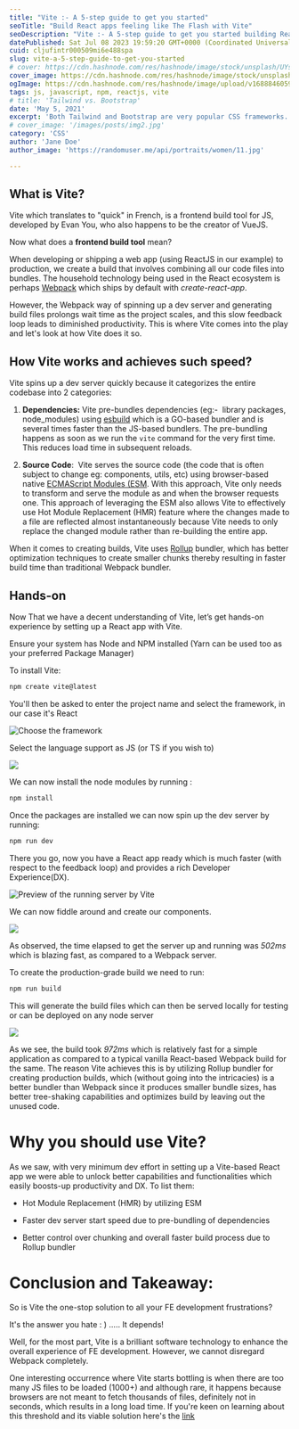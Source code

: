```yaml
---
title: "Vite :- A 5-step guide to get you started"
seoTitle: "Build React apps feeling like The Flash with Vite"
seoDescription: "Vite :- A 5-step guide to get you started building React apps feeling like The Flash"
datePublished: Sat Jul 08 2023 19:59:20 GMT+0000 (Coordinated Universal Time)
cuid: cljufintr000509mi6e488spa
slug: vite-a-5-step-guide-to-get-you-started
# cover: https://cdn.hashnode.com/res/hashnode/image/stock/unsplash/UYsBCu9RP3Y/upload/9915e652c987ed3c436b288eb08907c5.jpeg
cover_image: https://cdn.hashnode.com/res/hashnode/image/stock/unsplash/UYsBCu9RP3Y/upload/9915e652c987ed3c436b288eb08907c5.jpeg
ogImage: https://cdn.hashnode.com/res/hashnode/image/upload/v1688846059527/e2d2b1e9-fb18-482e-acaa-e6a3c3c10727.png
tags: js, javascript, npm, reactjs, vite
# title: 'Tailwind vs. Bootstrap'
date: 'May 5, 2021'
excerpt: 'Both Tailwind and Bootstrap are very popular CSS frameworks. In this article, we will compare them'
# cover_image: '/images/posts/img2.jpg'
category: 'CSS'
author: 'Jane Doe'
author_image: 'https://randomuser.me/api/portraits/women/11.jpg'

---
```


## What is Vite?

Vite which translates to "quick" in French, is a frontend build tool for JS, developed by Evan You, who also happens to be the creator of VueJS.

Now what does a **frontend build tool** mean?

When developing or shipping a web app (using ReactJS in our example) to production, we create a build that involves combining all our code files into bundles. The household technology being used in the React ecosystem is perhaps [Webpack](https://webpack.js.org/) which ships by default with *create-react-app*.

However, the Webpack way of spinning up a dev server and generating build files prolongs wait time as the project scales, and this slow feedback loop leads to diminished productivity. This is where Vite comes into the play and let's look at how Vite does it so.

## How Vite works and achieves such speed?

Vite spins up a dev server quickly because it categorizes the entire codebase into 2 categories:

1. **Dependencies:** Vite pre-bundles dependencies (eg:-  library packages, node\_modules) using [esbuild](https://esbuild.github.io/) which is a GO-based bundler and is several times faster than the JS-based bundlers. The pre-bundling happens as soon as we run the `vite` command for the very first time. This reduces load time in subsequent reloads.
    
2. **Source Code**:  Vite serves the source code (the code that is often subject to change eg: components, utils, etc) using browser-based native [ECMAScript Modules (ESM](https://developer.mozilla.org/en-US/docs/Web/JavaScript/Guide/Modules). With this approach, Vite only needs to transform and serve the module as and when the browser requests one. This approach of leveraging the ESM also allows Vite to effectively use Hot Module Replacement (HMR) feature where the changes made to a file are reflected almost instantaneously because Vite needs to only replace the changed module rather than re-building the entire app.
    

When it comes to creating builds, Vite uses [Rollup](https://rollupjs.org/) bundler, which has better optimization techniques to create smaller chunks thereby resulting in faster build time than traditional Webpack bundler.

## Hands-on

Now That we have a decent understanding of Vite, let’s get hands-on experience by setting up a React app with Vite.

Ensure your system has Node and NPM installed (Yarn can be used too as your preferred Package Manager)

To install Vite:

```bash
npm create vite@latest
```

You'll then be asked to enter the project name and select the framework, in our case it's React

![Choose the framework](https://cdn.hashnode.com/res/hashnode/image/upload/v1688830857205/42d1216b-e876-40a4-b5da-ee930f7c7d45.png )

Select the language support as JS (or TS if you wish to)

![](https://cdn.hashnode.com/res/hashnode/image/upload/v1688831293412/05539e47-39c1-416e-9499-a9fa45c7aab9.png )

We can now install the node modules by running :

```bash
npm install
```

Once the packages are installed we can now spin up the dev server by running:

```bash
npm run dev
```

There you go, now you have a React app ready which is much faster (with respect to the feedback loop) and provides a rich Developer Experience(DX).

![Preview of the running server by Vite](https://cdn.hashnode.com/res/hashnode/image/upload/v1688831841541/09ff5554-80e1-4251-b685-5368b385a70d.png )

We can now fiddle around and create our components.

![](https://cdn.hashnode.com/res/hashnode/image/upload/v1688831571614/667b7203-d95c-45aa-bf0d-585da0d51547.png )

As observed, the time elapsed to get the server up and running was *502ms* which is blazing fast, as compared to a Webpack server.

To create the production-grade build we need to run:

```bash
npm run build
```

This will generate the build files which can then be served locally for testing or can be deployed on any node server

![](https://cdn.hashnode.com/res/hashnode/image/upload/v1688837020256/16f8e217-8bce-4df8-9b89-cdc786810fbd.png )

As we see, the build took *972ms* which is relatively fast for a simple application as compared to a typical vanilla React-based Webpack build for the same. The reason Vite achieves this is by utilizing Rollup bundler for creating production builds, which (without going into the intricacies) is a better bundler than Webpack since it produces smaller bundle sizes, has better tree-shaking capabilities and optimizes build by leaving out the unused code.

# Why you should use Vite?

As we saw, with very minimum dev effort in setting up a Vite-based React app we were able to unlock better capabilities and functionalities which easily boosts-up productivity and DX. To list them:

* Hot Module Replacement (HMR) by utilizing ESM
    
* Faster dev server start speed due to pre-bundling of dependencies
    
* Better control over chunking and overall faster build process due to Rollup bundler
    

# Conclusion and Takeaway:

So is Vite the one-stop solution to all your FE development frustrations?

It's the answer you hate : ) ..... It depends!

Well, for the most part, Vite is a brilliant software technology to enhance the overall experience of FE development. However, we cannot disregard Webpack completely.

One interesting occurrence where Vite starts bottling is when there are too many JS files to be loaded (1000+) and although rare, it happens because browsers are not meant to fetch thousands of files, definitely not in seconds, which results in a long load time. If you're keen on learning about this threshold and its viable solution here's the [link](https://betterprogramming.pub/is-vite-really-faster-than-webpack-b414f6cc751c)